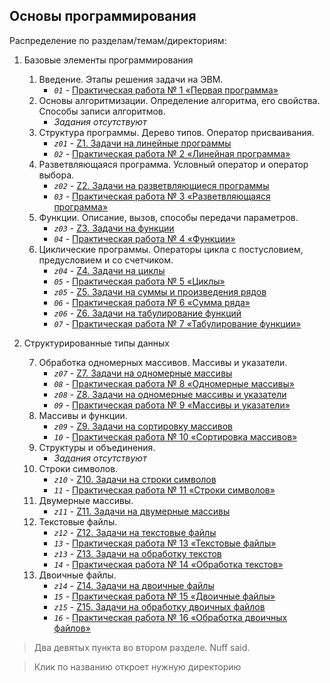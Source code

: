 ## Основы программирования

Распределение по разделам/темам/директориям:
1. Базовые элементы программирования

	1. Введение. Этапы решения задачи на ЭВМ.
		* _`01`_ - [Практическая работа № 1 «Первая программа»](./01)
	2. Основы алгоритмизации. Определение алгоритма, его свойства. Способы записи алгоритмов.
		* _Задания отсутствуют_
	3. Структура программы. Дерево типов. Оператор присваивания.
		* _`z01`_ - [Z1. Задачи на линейные программы](./z01)
		* _`02`_ - [Практическая работа № 2 «Линейная программа»](./02)
	4. Разветвляющаяся программа. Условный оператор и оператор выбора.
		* _`z02`_ - [Z2. Задачи на разветвляющиеся программы](./02)
		* _`03`_ - [Практическая работа № 3 «Разветвляющаяся программа»](./03)
	5. Функции. Описание, вызов, способы передачи параметров.
		* _`z03`_ - [Z3. Задачи на функции](./z03)
		* _`04`_ - [Практическая работа № 4 «Функции»](./04)
	6. Циклические программы. Операторы цикла с постусловием, предусловием и со счетчиком.
		* _`z04`_ - [Z4. Задачи на циклы](./z04)
		* _`05`_ - [Практическая работа № 5 «Циклы»](./05)
		* _`z05`_ - [Z5. Задачи на суммы и произведения рядов](./z05)
		* _`06`_ - [Практическая работа № 6 «Сумма ряда»](./06)
		* _`z06`_ - [Z6. Задачи на табулирование функций](./z06)
		* _`07`_ - [Практическая работа № 7 «Табулирование функции»](./07)

2. Структурированные типы данных

	7. Обработка одномерных массивов. Массивы и указатели.
		* _`z07`_ - [Z7. Задачи на одномерные массивы](./z07)
		* _`08`_ - [Практическая работа № 8 «Одномерные массивы»](./08)
		* _`z08`_ - [Z8. Задачи на одномерные массивы и указатели](./z08)
		* _`09`_ - [Практическая работа № 9 «Массивы и указатели»](./09)
	8. Массивы и функции.
		* _`z09`_ - [Z9. Задачи на сортировку массивов](./z09)
		* _`10`_ - [Практическая работа № 10 «Сортировка массивов»](./10)
	9. Структуры и объединения.
		* _Задания отсутствуют_
	9. Строки символов.
		* _`z10`_ - [Z10. Задачи на строки символов](./z10)
		* _`11`_ - [Практическая работа № 11 «Строки символов»](./11)
	10. Двумерные массивы.
		* _`z11`_ - [Z11. Задачи на двумерные массивы](./z11)
	11. Текстовые файлы.
		* _`z12`_ - [Z12. Задачи на текстовые файлы](./z12)
		* _`13`_ - [Практическая работа № 13 «Текстовые файлы»](./13)
		* _`z13`_ - [Z13. Задачи на обработку текстов](./z13)
		* _`14`_ - [Практическая работа № 14 «Обработка текстов»](./14)
	12. Двоичные файлы.
		* _`z14`_ - [Z14. Задачи на двоичные файлы](./z14)
		* _`15`_ - [Практическая работа № 15 «Двоичные файлы»](./15)
		* _`z15`_ - [Z15. Задачи на обработку двоичных файлов](./z15)
		* _`16`_ - [Практическая работа № 16 «Обработка двоичных файлов»](./16)

> Два девятых пункта во втором разделе. Nuff said.

> Клик по названию откроет нужную директорию